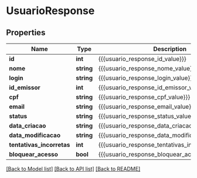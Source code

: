 # UsuarioResponse

## Properties
Name | Type | Description | Notes
------------ | ------------- | ------------- | -------------
**id** | **int** | {{{usuario_response_id_value}}} | [optional] 
**nome** | **string** | {{{usuario_response_nome_value}}} | [optional] 
**login** | **string** | {{{usuario_response_login_value}}} | 
**id_emissor** | **int** | {{{usuario_response_id_emissor_value}}} | [optional] 
**cpf** | **string** | {{{usuario_response_cpf_value}}} | [optional] 
**email** | **string** | {{{usuario_response_email_value}}} | 
**status** | **string** | {{{usuario_response_status_value}}} | [optional] 
**data_criacao** | **string** | {{{usuario_response_data_criacao_value}}} | [optional] 
**data_modificacao** | **string** | {{{usuario_response_data_modificacao_value}}} | [optional] 
**tentativas_incorretas** | **int** | {{{usuario_response_tentativas_incorretas_value}}} | [optional] 
**bloquear_acesso** | **bool** | {{{usuario_response_bloquear_acesso_descricao}}} | [optional] 

[[Back to Model list]](../README.md#documentation-for-models) [[Back to API list]](../README.md#documentation-for-api-endpoints) [[Back to README]](../README.md)


